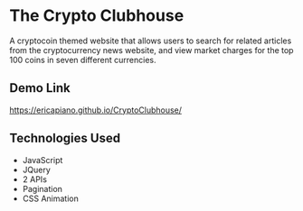 # The Crypto Clubhouse
A cryptocoin themed website that allows users to search for related articles from the cryptocurrency news website, and view market charges for the top 100 coins in seven different currencies.


## Demo Link

https://ericapiano.github.io/CryptoClubhouse/


## Technologies Used
* JavaScript
* JQuery
* 2 APIs
* Pagination
* CSS Animation



